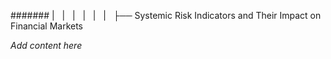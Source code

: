 ####### |   |   |   |   |   |   ├── Systemic Risk Indicators and Their Impact on Financial Markets

*Add content here*